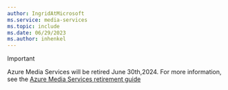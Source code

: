 ```yaml
---
author: IngridAtMicrosoft
ms.service: media-services 
ms.topic: include
ms.date: 06/29/2023
ms.author: inhenkel
---
```


> [!IMPORTANT]
> Azure Media Services will be retired June 30th,2024. For more information, see the [Azure Media Services retirement guide](../azure-media-services-retirement.md)